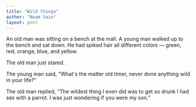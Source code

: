 ```yaml
---
title: "Wild things"
author: "Noam Sain"
layout: post
---
```


An old man was sitting on a bench at the mall. A young man walked up to the bench and sat down. He had spiked hair all different colors — green, red, orange, blue, and yellow.

The old man just stared.

The young man said, "What's the matter old timer, never done anything wild in your life?"

The old man replied, "The wildest thing I even did was to get so drunk I had sex with a parrot. I was just wondering if you were my son."